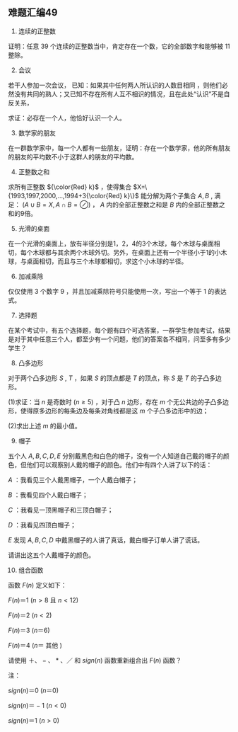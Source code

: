 ## 难题汇编49

1. 连续的正整数

证明：任意 $39$ 个连续的正整数当中，肯定存在一个数，它的全部数字和能够被 $11$ 整除。

2. 会议

若干人参加一次会议， 已知：如果其中任何两人所认识的人数目相同 ，则他们必然没有共同的熟人；又已知不存在所有人互不相识的情况，且在此处“认识”不是自反关系，

求证：必存在一个人，他恰好认识一个人。

3. 数学家的朋友

在一群数学家中，每一个人都有一些朋友，证明：存在一个数学家，他的所有朋友的朋友的平均数不小于这群人的朋友的平均数。

4. 正整数之和

求所有正整数 ${\color{Red} k}$ ，使得集合 $X=\{1993,1997,2000,...,1994+3{\color{Red} k}\}$ 能分解为两个子集合 $A,B$ , 满足： $(A\cup B=X,A\cap B=\oslash)$ ， $A$ 内的全部正整数之和是 $B$ 内的全部正整数之和的9倍。

5. 光滑的桌面

在一个光滑的桌面上，放有半径分别是1，2，4的3个木球，每个木球与桌面相切，每个木球都与其余两个木球外切。另外，在桌面上还有一个半径小于1的小木球，与桌面相切，而且与三个木球都相切，求这个小木球的半径。

6. 加减乘除

仅仅使用 $3$ 个数字 $9$ ，并且加减乘除符号只能使用一次，写出一个等于 $1$ 的表达式。

7. 选择题

在某个考试中，有五个选择题，每个题有四个可选答案，一群学生参加考试，结果是对于其中任意三个人，都至少有一个问题，他们的答案各不相同，问至多有多少学生？

8. 凸多边形

对于两个凸多边形 $S$ , $T$ ，如果 $S$ 的顶点都是 $T$ 的顶点，称 $S$ 是 $T$ 的子凸多边形。

(1)求证：当 $n$ 是奇数时 $(n\ge 5)$ ，对于凸 $n$ 边形，存在 $m$ 个无公共边的子凸多边形，使得原多边形的每条边及每条对角线都是这 $m$ 个子凸多边形中的边；

(2)求出上述 $m$ 的最小值。

9. 帽子

五个人 $A,B,C,D,E$ 分别戴黑色和白色的帽子，没有一个人知道自己戴的帽子的颜色，但他们可以观察别人戴的帽子的颜色。他们中有四个人讲了以下的话：

$A$ ：我看见三个人戴黑帽子，一个人戴白帽子；

$B$ ：我看见四个人戴白帽子；

$C$ ：我看见一顶黑帽子和三顶白帽子；

$D$ ：我看见四顶白帽子；

$E$ 发现 $A,B,C,D$ 中戴黑帽子的人讲了真话，戴白帽子订单人讲了谎话。

请讲出这五个人戴帽子的颜色。

10. 组合函数

函数 $F(n)$ 定义如下：

$F(n)＝1$ $(n\gt 8$ 且 $n\lt 12)$

$F(n)＝2$ $(n\lt 2)$

$F(n)＝3$ $(n＝6)$

$F(n)＝4$ $(n＝$ 其他 $)$

请使用 $＋、-、*、／$ 和 $sign(n)$ 函数重新组合出 $F(n)$ 函数？

注：

   $sign(n)＝0$ $(n＝0)$

   $sign(n)＝-1$ $(n\lt0)$

   $sign(n)＝1$ $(n\gt0)$


